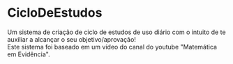# CicloDeEstudos
 Um sistema de criação de ciclo de estudos de uso diário com o intuito de te auxiliar a alcançar o seu objetivo/aprovação!
 <br>
 Este sistema foi baseado em um vídeo do canal do youtube "Matemática em Evidência".
